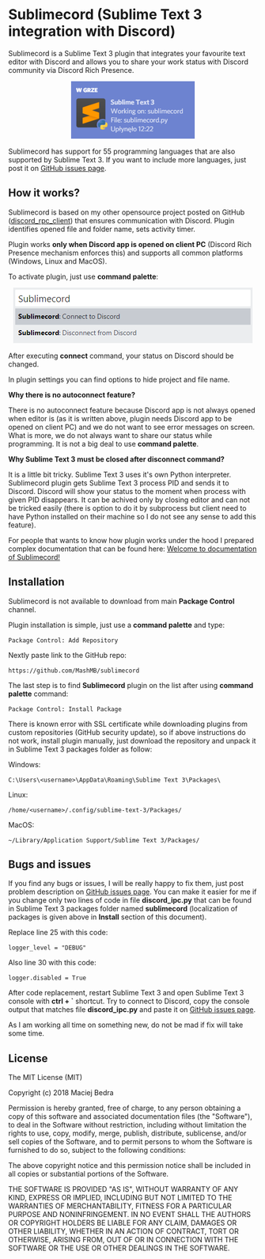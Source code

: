 # Sublimecord (Sublime Text 3 integration with Discord)
Sublimecord is a Sublime Text 3 plugin that integrates your favourite text editor with Discord and allows you to share your work status with Discord community via Discord Rich Presence.

<p align="center">
	<img src = "docs/img/sublimecord_plugin.png" />
</p>

Sublimecord has support for 55 programming languages that are also supported by Sublime Text 3. If you want to include more languages, just post it on [GitHub issues page](https://github.com/MashMB/sublimecord/issues).

## How it works?
Sublimecord is based on my other opensource project posted on GitHub ([discord_rpc_client](https://github.com/MashMB/discord_rpc_client)) that ensures communication with Discord. Plugin identifies opened file and folder name, sets activity timer.

Plugin works **only when Discord app is opened on client PC** (Discord Rich Presence mechanism enforces this) and supports all common platforms (Windows, Linux and MacOS).

To activate plugin, just use **command palette**:

<p align="center">
	<img src = "docs/img/sublimecord_commands.png" />
</p>

After executing **connect** command, your status on Discord should be changed.

In plugin settings you can find options to hide project and file name.

**Why there is no autoconnect feature?**

There is no autoconnect feature because Discord app is not always opened when editor is (as it is written above, plugin needs Discord app to be opened on client PC) and we do not want to see error messages on screen. What is more, we do not always want to share our status while programming. It is not a big deal to use **command palette**.

**Why Sublime Text 3 must be closed after disconnect command?**

It is a little bit tricky. Sublime Text 3 uses it's own Python interpreter. Sublimecord plugin gets Sublime Text 3 process PID and sends it to Discord. Discord will show your status to the moment when process with given PID disappears. It can be achived only by closing editor and can not be tricked easily (there is option to do it by subprocess but client need to have Python installed on their machine so I do not see any sense to add this feature).

For people that wants to know how plugin works under the hood I prepared complex documentation that can be found here: [Welcome to documentation of Sublimecord!](https://github.com/MashMB/sublimecord/docs/ready_docs/html)

## Installation
Sublimecord is not available to download from main **Package Control** channel.

Plugin installation is simple, just use a **command palette** and type:
```
Package Control: Add Repository
```

Nextly paste link to the GitHub repo:
```
https://github.com/MashMB/sublimecord
```

The last step is to find **Sublimecord** plugin on the list after using **command palette** command:
```
Package Control: Install Package
```

There is known error with SSL certificate while downloading plugins from custom repositories (GitHub security update), so if above instructions do not work, install plugin manually, just download the repository and unpack it in Sublime Text 3 packages folder as follow:

Windows:
```
C:\Users\<username>\AppData\Roaming\Sublime Text 3\Packages\
```

Linux:
```
/home/<username>/.config/sublime-text-3/Packages/
```

MacOS:
```
~/Library/Application Support/Sublime Text 3/Packages/
```

## Bugs and issues
If you find any bugs or issues, I will be really happy to fix them, just post problem description on [GitHub issues page](https://github.com/MashMB/sublimecord/issues). You can make it easier for me if you change only two lines of code in file **discord_ipc.py** that can be found in Sublime Text 3 packages folder named **sublimecord** (localization of packages is given above in **Install** section of this document).

Replace line 25 with this code:
```
logger_level = "DEBUG" 
```

Also line 30 with this code:
```
logger.disabled = True
```

After code replacement, restart Sublime Text 3 and open Sublime Text 3 console with **ctrl + `** shortcut. Try to connect to Discord, copy the console output that matches file **discord_ipc.py** and paste it on [GitHub issues page](https://github.com/MashMB/sublimecord/issues).

As I am working all time on something new, do not be mad if fix will take some time.

## License

The MIT License (MIT)

Copyright (c) 2018 Maciej Bedra

Permission is hereby granted, free of charge, to any person obtaining a copy
of this software and associated documentation files (the "Software"), to deal
in the Software without restriction, including without limitation the rights
to use, copy, modify, merge, publish, distribute, sublicense, and/or sell
copies of the Software, and to permit persons to whom the Software is
furnished to do so, subject to the following conditions:

The above copyright notice and this permission notice shall be included in all
copies or substantial portions of the Software.

THE SOFTWARE IS PROVIDED "AS IS", WITHOUT WARRANTY OF ANY KIND, EXPRESS OR
IMPLIED, INCLUDING BUT NOT LIMITED TO THE WARRANTIES OF MERCHANTABILITY,
FITNESS FOR A PARTICULAR PURPOSE AND NONINFRINGEMENT. IN NO EVENT SHALL THE
AUTHORS OR COPYRIGHT HOLDERS BE LIABLE FOR ANY CLAIM, DAMAGES OR OTHER
LIABILITY, WHETHER IN AN ACTION OF CONTRACT, TORT OR OTHERWISE, ARISING FROM,
OUT OF OR IN CONNECTION WITH THE SOFTWARE OR THE USE OR OTHER DEALINGS IN THE
SOFTWARE.